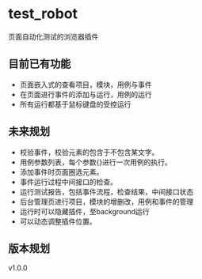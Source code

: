 # test_robot
页面自动化测试的浏览器插件

## 目前已有功能

- 页面嵌入式的查看项目，模块，用例与事件
- 在页面进行事件的添加与运行，用例的运行
- 所有运行都基于鼠标键盘的受控运行

## 未来规划

- 校验事件，校验元素的包含于不包含某文字。
- 用例参数列表，每个参数{}进行一次用例的执行。
- 添加事件时页面圈选元素。
- 事件运行过程中间接口的检查。
- 运行测试报告，包括事件流程，检查结果，中间接口状态
- 后台管理页进行项目，模块的增删改，用例和事件的管理
- 运行时可以隐藏插件，至background运行
- 可以动态调整插件位置。

## 版本规划

v1.0.0 